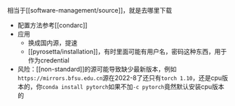 相当于[[software-management/source]]，就是去哪里下载
- 配置方法参考[[condarc]]
- 应用
  - 换成国内源，提速
  - [[pyrosetta/installation]]，有时里面可能有用户名，密码这种东西，用于作为credential
- 风险：[[non-standard]]的源可能导致缺少最新版本，例如`https://mirrors.bfsu.edu.cn`源在2022-8了还只有`torch 1.10`，还是cpu版本的，你`conda install pytorch`如果不加`-c pytorch`竟然默认安装cpu版本的